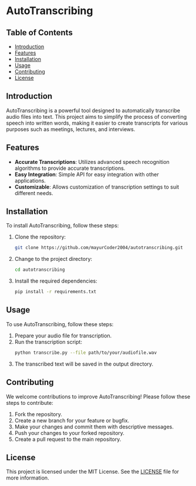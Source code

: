 # AutoTranscribing

## Table of Contents
- [Introduction](#introduction)
- [Features](#features)
- [Installation](#installation)
- [Usage](#usage)
- [Contributing](#contributing)
- [License](#license)

## Introduction

AutoTranscribing is a powerful tool designed to automatically transcribe audio files into text. This project aims to simplify the process of converting speech into written words, making it easier to create transcripts for various purposes such as meetings, lectures, and interviews.

## Features

- **Accurate Transcriptions**: Utilizes advanced speech recognition algorithms to provide accurate transcriptions.
- **Easy Integration**: Simple API for easy integration with other applications.
- **Customizable**: Allows customization of transcription settings to suit different needs.

## Installation

To install AutoTranscribing, follow these steps:

1. Clone the repository:
    ```bash
    git clone https://github.com/mayurCoder2004/autotranscribing.git
    ```
2. Change to the project directory:
    ```bash
    cd autotranscribing
    ```
3. Install the required dependencies:
    ```bash
    pip install -r requirements.txt
    ```

## Usage

To use AutoTranscribing, follow these steps:

1. Prepare your audio file for transcription.
2. Run the transcription script:
    ```bash
    python transcribe.py --file path/to/your/audiofile.wav
    ```
3. The transcribed text will be saved in the output directory.

## Contributing

We welcome contributions to improve AutoTranscribing! Please follow these steps to contribute:

1. Fork the repository.
2. Create a new branch for your feature or bugfix.
3. Make your changes and commit them with descriptive messages.
4. Push your changes to your forked repository.
5. Create a pull request to the main repository.

## License

This project is licensed under the MIT License. See the [LICENSE](LICENSE) file for more information.
